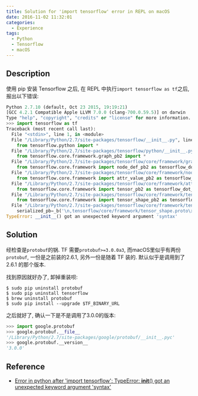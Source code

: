 ```yaml
---
title: Solution for 'import tensorflow' error in REPL on macOS
date: 2016-11-02 11:32:01
categories:
  - Experience
tags:
  - Python
  - Tensorflow
  - macOS
---
```


## Description

使用 pip 安装 Tensorflow 之后, 在 REPL 中执行`import tensorflow as tf`之后, 报出以下错误:

<!-- more -->

```python
Python 2.7.10 (default, Oct 23 2015, 19:19:21)
[GCC 4.2.1 Compatible Apple LLVM 7.0.0 (clang-700.0.59.5)] on darwin
Type "help", "copyright", "credits" or "license" for more information.
>>> import tensorflow as tf
Traceback (most recent call last):
  File "<stdin>", line 1, in <module>
  File "/Library/Python/2.7/site-packages/tensorflow/__init__.py", line 23, in <module>
    from tensorflow.python import *
  File "/Library/Python/2.7/site-packages/tensorflow/python/__init__.py", line 53, in <module>
    from tensorflow.core.framework.graph_pb2 import *
  File "/Library/Python/2.7/site-packages/tensorflow/core/framework/graph_pb2.py", line 16, in <module>
    from tensorflow.core.framework import node_def_pb2 as tensorflow_dot_core_dot_framework_dot_node__def__pb2
  File "/Library/Python/2.7/site-packages/tensorflow/core/framework/node_def_pb2.py", line 16, in <module>
    from tensorflow.core.framework import attr_value_pb2 as tensorflow_dot_core_dot_framework_dot_attr__value__pb2
  File "/Library/Python/2.7/site-packages/tensorflow/core/framework/attr_value_pb2.py", line 16, in <module>
    from tensorflow.core.framework import tensor_pb2 as tensorflow_dot_core_dot_framework_dot_tensor__pb2
  File "/Library/Python/2.7/site-packages/tensorflow/core/framework/tensor_pb2.py", line 16, in <module>
    from tensorflow.core.framework import tensor_shape_pb2 as tensorflow_dot_core_dot_framework_dot_tensor__shape__pb2
  File "/Library/Python/2.7/site-packages/tensorflow/core/framework/tensor_shape_pb2.py", line 22, in <module>
    serialized_pb=_b('\n,tensorflow/core/framework/tensor_shape.proto\x12\ntensorflow\"z\n\x10TensorShapeProto\x12-\n\x03\x64im\x18\x02 \x03(\x0b\x32 .tensorflow.TensorShapeProto.Dim\x12\x14\n\x0cunknown_rank\x18\x03 \x01(\x08\x1a!\n\x03\x44im\x12\x0c\n\x04size\x18\x01 \x01(\x03\x12\x0c\n\x04name\x18\x02 \x01(\tB2\n\x18org.tensorflow.frameworkB\x11TensorShapeProtosP\x01\xf8\x01\x01\x62\x06proto3')
TypeError: __init__() got an unexpected keyword argument 'syntax'
```

## Solution

经检查是`protobuf`的锅. TF 需要`protobuf>=3.0.0a3`, 而macOS里似乎有两份`protobuf`, 一份是之前装的2.6.1, 另外一份是随着 TF 装的. 默认似乎是调用到了 2.6.1 的那个版本.

找到原因就好办了, 卸掉重装呗:

```shell
$ sudo pip uninstall protobuf
$ sudo pip uninstall tensorflow
$ brew uninstall protobuf
$ sudo pip install --upgrade $TF_BINARY_URL
```

之后就好了, 确认一下是不是调用了3.0.0的版本:

```python
>>> import google.protobuf
>>> google.protobuf.__file__
'/Library/Python/2.7/site-packages/google/protobuf/__init__.pyc'
>>> google.protobuf.__version__
'3.0.0'
```

## Reference

* [Error in python after 'import tensorflow': TypeError: __init__() got an unexpected keyword argument 'syntax'](http://stackoverflow.com/questions/33622842/error-in-python-after-import-tensorflow-typeerror-init-got-an-unexpect)